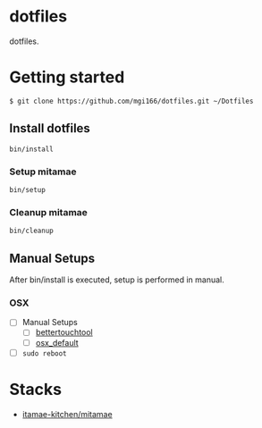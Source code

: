 dotfiles
========

dotfiles.

# Getting started

```
$ git clone https://github.com/mgi166/dotfiles.git ~/Dotfiles
```

## Install dotfiles

```
bin/install
```

### Setup mitamae

```
bin/setup
```

### Cleanup mitamae

```
bin/cleanup
```

## Manual Setups

After bin/install is executed, setup is performed in manual.

### OSX

- [ ] Manual Setups
  - [ ] [bettertouchtool](https://github.com/mgi166/dotfiles/cookbooks/bettertouchtools/README.md)
  - [ ] [osx_default](https://github.com/mgi166/dotfiles/cookbooks/osx_default/README.md)
- [ ] `sudo reboot`

# Stacks

* [itamae-kitchen/mitamae](https://github.com/itamae-kitchen/mitamae)
